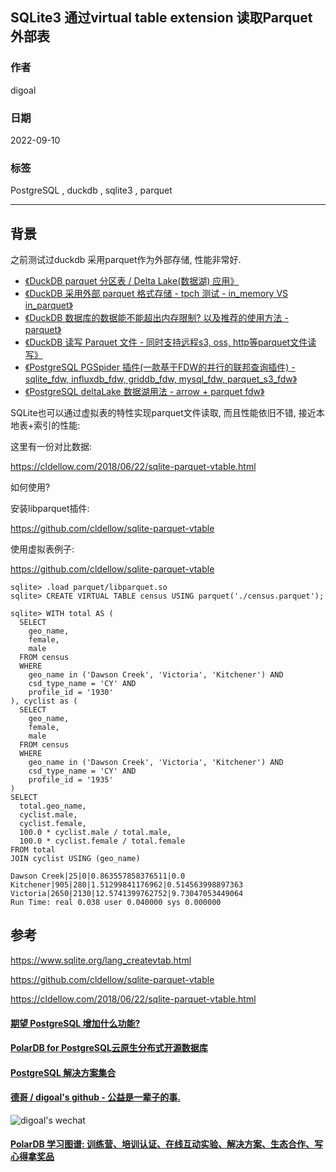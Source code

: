 ## SQLite3 通过virtual table extension 读取Parquet外部表      
                                          
### 作者                                          
digoal                             
                                          
### 日期                                          
2022-09-10                                          
                                          
### 标签                                          
PostgreSQL , duckdb , sqlite3 , parquet            
                              
----                                          
                                          
## 背景        
之前测试过duckdb 采用parquet作为外部存储, 性能非常好.    
  
- [《DuckDB parquet 分区表 / Delta Lake(数据湖) 应用》](../202209/20220905_01.md)    
- [《DuckDB 采用外部 parquet 格式存储 - tpch 测试 - in_memory VS in_parquet》](../202209/20220901_05.md)    
- [《DuckDB 数据库的数据能不能超出内存限制? 以及推荐的使用方法 - parquet》](../202209/20220901_03.md)    
- [《DuckDB 读写 Parquet 文件 - 同时支持远程s3, oss, http等parquet文件读写》](../202209/20220901_01.md)    
- [《PostgreSQL PGSpider 插件(一款基于FDW的并行的联邦查询插件) - sqlite_fdw, influxdb_fdw, griddb_fdw, mysql_fdw, parquet_s3_fdw》](../202105/20210527_02.md)    
- [《PostgreSQL deltaLake 数据湖用法 - arrow + parquet fdw》](../202005/20200527_04.md)    
  
SQLite也可以通过虚拟表的特性实现parquet文件读取, 而且性能依旧不错, 接近本地表+索引的性能:  
  
这里有一份对比数据:   
  
https://cldellow.com/2018/06/22/sqlite-parquet-vtable.html  
  
如何使用?  
  
安装libparquet插件:  
  
https://github.com/cldellow/sqlite-parquet-vtable  
  
使用虚拟表例子:   
  
https://github.com/cldellow/sqlite-parquet-vtable  
  
```  
sqlite> .load parquet/libparquet.so  
sqlite> CREATE VIRTUAL TABLE census USING parquet('./census.parquet');  
  
sqlite> WITH total AS (  
  SELECT  
    geo_name,  
    female,  
    male  
  FROM census  
  WHERE  
    geo_name in ('Dawson Creek', 'Victoria', 'Kitchener') AND  
    csd_type_name = 'CY' AND  
    profile_id = '1930'  
), cyclist as (  
  SELECT  
    geo_name,  
    female,  
    male  
  FROM census  
  WHERE  
    geo_name in ('Dawson Creek', 'Victoria', 'Kitchener') AND  
    csd_type_name = 'CY' AND   
    profile_id = '1935'  
)  
SELECT  
  total.geo_name,  
  cyclist.male,  
  cyclist.female,  
  100.0 * cyclist.male / total.male,  
  100.0 * cyclist.female / total.female  
FROM total  
JOIN cyclist USING (geo_name)  
  
Dawson Creek|25|0|0.863557858376511|0.0  
Kitchener|905|280|1.51299841176962|0.514563998897363  
Victoria|2650|2130|12.5741399762752|9.73047053449064  
Run Time: real 0.038 user 0.040000 sys 0.000000  
```  
  
  
  
## 参考  
https://www.sqlite.org/lang_createvtab.html  
  
https://github.com/cldellow/sqlite-parquet-vtable  
  
https://cldellow.com/2018/06/22/sqlite-parquet-vtable.html  
  
  
#### [期望 PostgreSQL 增加什么功能?](https://github.com/digoal/blog/issues/76 "269ac3d1c492e938c0191101c7238216")
  
  
#### [PolarDB for PostgreSQL云原生分布式开源数据库](https://github.com/ApsaraDB/PolarDB-for-PostgreSQL "57258f76c37864c6e6d23383d05714ea")
  
  
#### [PostgreSQL 解决方案集合](https://yq.aliyun.com/topic/118 "40cff096e9ed7122c512b35d8561d9c8")
  
  
#### [德哥 / digoal's github - 公益是一辈子的事.](https://github.com/digoal/blog/blob/master/README.md "22709685feb7cab07d30f30387f0a9ae")
  
  
![digoal's wechat](../pic/digoal_weixin.jpg "f7ad92eeba24523fd47a6e1a0e691b59")
  
  
#### [PolarDB 学习图谱: 训练营、培训认证、在线互动实验、解决方案、生态合作、写心得拿奖品](https://www.aliyun.com/database/openpolardb/activity "8642f60e04ed0c814bf9cb9677976bd4")
  
